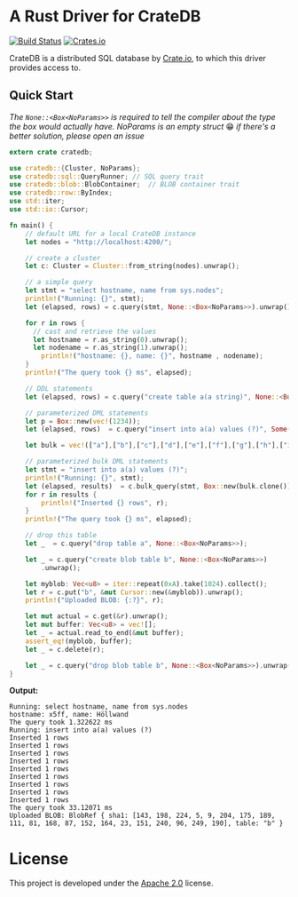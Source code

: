 # A Rust Driver for CrateDB

[![Build Status](https://travis-ci.org/celaus/rust-cratedb.svg?branch=master)](https://travis-ci.org/celaus/rust-cratedb)
[![Crates.io](https://img.shields.io/crates/v/cratedb.svg)](https://crates.io/crates/cratedb)

CrateDB is a distributed SQL database by [Crate.io](https://crate.io), to which this driver provides access to.

## Quick Start

_The `None::<Box<NoParams>>` is required to tell the compiler about the type
the box would actually have. NoParams is an empty struct_ 😁 _if there's a better
solution, please open an issue_

```rust
extern crate cratedb;

use cratedb::{Cluster, NoParams};
use cratedb::sql::QueryRunner; // SQL query trait
use cratedb::blob::BlobContainer;  // BLOB container trait
use cratedb::row::ByIndex;
use std::iter;
use std::io::Cursor;

fn main() {
    // default URL for a local CrateDB instance
    let nodes = "http://localhost:4200/";

    // create a cluster
    let c: Cluster = Cluster::from_string(nodes).unwrap();

    // a simple query
    let stmt = "select hostname, name from sys.nodes";
    println!("Running: {}", stmt);
    let (elapsed, rows) = c.query(stmt, None::<Box<NoParams>>).unwrap();

    for r in rows {
      // cast and retrieve the values
      let hostname = r.as_string(0).unwrap();
      let nodename = r.as_string(1).unwrap();
        println!("hostname: {}, name: {}", hostname , nodename);
    }
    println!("The query took {} ms", elapsed);

    // DDL statements
    let (elapsed, rows) = c.query("create table a(a string)", None::<Box<NoParams>>).unwrap();

    // parameterized DML statements
    let p = Box::new(vec!(1234));
    let (elapsed, rows)  = c.query("insert into a(a) values (?)", Some(p)).unwrap();

    let bulk = vec!(["a"],["b"],["c"],["d"],["e"],["f"],["g"],["h"],["i"]);

    // parameterized bulk DML statements
    let stmt = "insert into a(a) values (?)";
    println!("Running: {}", stmt);
    let (elapsed, results)  = c.bulk_query(stmt, Box::new(bulk.clone())).unwrap();
    for r in results {
        println!("Inserted {} rows", r);
    }
    println!("The query took {} ms", elapsed);

    // drop this table
    let _  = c.query("drop table a", None::<Box<NoParams>>);

    let _ = c.query("create blob table b", None::<Box<NoParams>>)
        .unwrap();

    let myblob: Vec<u8> = iter::repeat(0xA).take(1024).collect();
    let r = c.put("b", &mut Cursor::new(&myblob)).unwrap();
    println!("Uploaded BLOB: {:?}", r);

    let mut actual = c.get(&r).unwrap();
    let mut buffer: Vec<u8> = vec![];
    let _ = actual.read_to_end(&mut buffer);
    assert_eq!(myblob, buffer);
    let _ = c.delete(r);

    let _ = c.query("drop blob table b", None::<Box<NoParams>>).unwrap();
}

```

**Output:**
```shell
Running: select hostname, name from sys.nodes
hostname: x5ff, name: Höllwand
The query took 1.322622 ms
Running: insert into a(a) values (?)
Inserted 1 rows
Inserted 1 rows
Inserted 1 rows
Inserted 1 rows
Inserted 1 rows
Inserted 1 rows
Inserted 1 rows
Inserted 1 rows
Inserted 1 rows
The query took 33.12071 ms
Uploaded BLOB: BlobRef { sha1: [143, 198, 224, 5, 9, 204, 175, 189, 111, 81, 168, 87, 152, 164, 23, 151, 240, 96, 249, 190], table: "b" }
```

# License

This project is developed under the [Apache 2.0](LICENSE) license.
